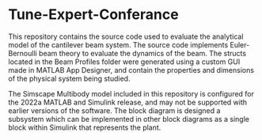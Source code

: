 # Tune-Expert-Conferance

This repository contains the source code used to evaluate the analytical model of the cantilever beam system. 
The source code implements Euler-Bernoulli beam theory to evaluate the dynamics of the beam. The structs located in the Beam Profiles
folder were generated using a custom GUI made in MATLAB App Designer, and contain the properties and dimensions of the physical system 
being studied. 

The Simscape Multibody model included in this repository is configured for the 2022a MATLAB and Simulink release, and may not be supported 
with earlier versions of the software. The block diagram is designed a subsystem which can be implemented in other block diagrams as a single 
block within Simulink that represents the plant. 
